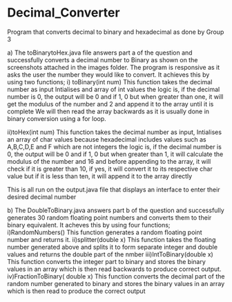 # Decimal_Converter
Program that converts decimal to binary and hexadecimal as done by Group 3


a)
The toBinarytoHex.java file answers part a of the question and successfully converts a decimal number to Binary as shown on the screenshots attached in the images folder.
The program is responsive as it asks the user the number they would like to convert.
It achieves this by using two functions;
  i)  toBinary(int num) 
  This function takes the decimal number as input
  Intialises and array of int values
  the logic is, if the decimal number is 0, the output will be 0 and if 1, 0
  but when greater than one, it will get the modulus of the number and 2 and append it to the array until it is complete
  We will then read the array backwards as it is usually done in binary conversion using a for loop.
  
  ii)toHex(int num)
  This function takes the decimal number as input,
  Intialises an array of char values because hexadecimal includes values such as A,B,C,D,E and F which are not integers
  the logic is, if the decimal number is 0, the output will be 0 and if 1, 0
  but when greater than 1, it will calculate the modulus of the number and 16
  and before appending to the array, it will check if it is greater than 10, if yes, it will convert it to its respective char value
  but if it is less than ten, it will append it to the array directly
  
This is all run on the output.java file that displays an interface to enter their desired decimal number
  
b)
The DoubleToBinary.java answers part b of the question and successfully generates 30 random floating point numbers and converts them to their binary equivalent.
It acheves this by using four functions;
  i)RandomNumbers()
  This function generates a random floating point number and returns it.
  ii)splitter(double x)
  This function takes the floating number generated above and splits it to form separate integer and double values and returns the double part of the nmber
  iii)IntToBinary(double x)
  This function converts the integer part to binary and stores the binary values in an array which is then read backwards to produce correct output. 
  iv)FractionToBinary( double x)
  This function converts the decimal part of the random number generated to binary and stores the binary values in an array which is then read to produce the correct output
  
  

